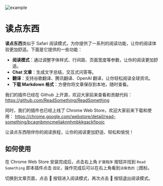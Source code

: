 ![example](https://github.com/ruanyf/weekly/assets/10026361/9ceff9df-9f7f-4fe2-940c-ed60c0636634)

# 读点东西

**读点东西**类似于 Safari 阅读模式，为你提供了一系列的阅读功能，让你的阅读体验更加舒适。下面是它提供的一些功能：

- **阅读模式**：通过调整字体样式、行间距、页面宽度等参数，让你的阅读更加舒适。
- **Chat 文章**：生成文字总结，交互式问答等。
- **翻译**：支持谷歌翻译、腾讯翻译、OpenAI 翻译，让你轻松阅读全球资讯。
- **下载 Markdown 格式**：方便你将文章保存到本地，随时查看。

我们的插件已经在 Github 上开源，欢迎大家前来查看和贡献代码：
https://github.com/ReadSomething/ReadSomething

同时，我们的插件也已经上线了 Chrome Web Store，欢迎大家前来下载和使用：
https://chrome.google.com/webstore/detail/read-something/bcagnbmncmeliaknnhmbkkgackfipoic

让读点东西陪伴你的阅读旅程，让你的阅读更加舒适、轻松和愉悦！


## 如何使用

在 Chrome Web Store 安装完成后，点击右上角 `扩展程序` 按钮并找到 `Read Something` 即本插件点击 `固定`，操作完成后可以在右上角看到`淡紫色的 📖`图标。

切换到文章页面，点击 📖 按钮进入阅读模式，再次点击 📖 按钮退出阅读模式。
